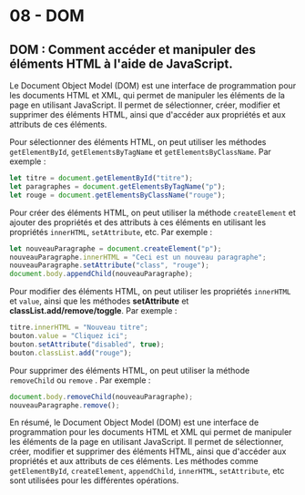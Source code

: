 # 08 - DOM

## DOM : Comment accéder et manipuler des éléments HTML à l'aide de JavaScript.

Le Document Object Model (DOM) est une interface de programmation pour les documents HTML et XML, qui permet de manipuler les éléments de la page en utilisant JavaScript. Il permet de sélectionner, créer, modifier et supprimer des éléments HTML, ainsi que d'accéder aux propriétés et aux attributs de ces éléments.

Pour sélectionner des éléments HTML, on peut utiliser les méthodes `getElementById`, `getElementsByTagName` et `getElementsByClassName`. Par exemple :

```javascript
let titre = document.getElementById("titre");
let paragraphes = document.getElementsByTagName("p");
let rouge = document.getElementsByClassName("rouge");
```

Pour créer des éléments HTML, on peut utiliser la méthode `createElement` et ajouter des propriétés et des attributs à ces éléments en utilisant les propriétés `innerHTML`, `setAttribute`, etc. Par exemple :

```javascript
let nouveauParagraphe = document.createElement("p");
nouveauParagraphe.innerHTML = "Ceci est un nouveau paragraphe";
nouveauParagraphe.setAttribute("class", "rouge");
document.body.appendChild(nouveauParagraphe);
```

Pour modifier des éléments HTML, on peut utiliser les propriétés `innerHTML` et `value`, ainsi que les méthodes **setAttribute** et **classList.add/remove/toggle**. Par exemple :

```javascript
titre.innerHTML = "Nouveau titre";
bouton.value = "Cliquez ici";
bouton.setAttribute("disabled", true);
bouton.classList.add("rouge");
```

Pour supprimer des éléments HTML, on peut utiliser la méthode `removeChild` ou `remove` . Par exemple :

```javascript
document.body.removeChild(nouveauParagraphe);
nouveauParagraphe.remove();
```

En résumé, le Document Object Model (DOM) est une interface de programmation pour les documents HTML et XML qui permet de manipuler les éléments de la page en utilisant JavaScript. Il permet de sélectionner, créer, modifier et supprimer des éléments HTML, ainsi que d'accéder aux propriétés et aux attributs de ces éléments. Les méthodes comme `getElementById`, `createElement`, `appendChild`, `innerHTML`, `setAttribute`, etc sont utilisées pour les différentes opérations.

